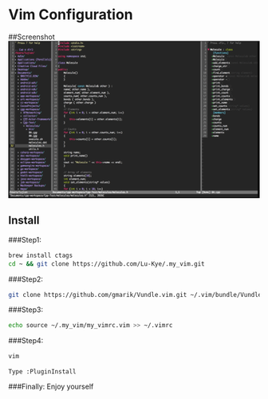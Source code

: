 # Vim Configuration

##Screenshot
![](screenshot1.png)

## Install
###Step1:
```bash
brew install ctags
cd ~ && git clone https://github.com/Lu-Kye/.my_vim.git
```

###Step2:
```bash
git clone https://github.com/gmarik/Vundle.vim.git ~/.vim/bundle/Vundle.vim
```

###Step3:
```bash
echo source ~/.my_vim/my_vimrc.vim >> ~/.vimrc   
```    

###Step4:
```bash
vim
```
    Type :PluginInstall

###Finally:
    Enjoy yourself
